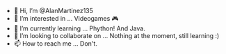 - 👋 Hi, I’m @AlanMartinez135
- 👀 I’m interested in ... Videogames 🎮
- 🌱 I’m currently learning ... Phython! And Java.
- 💞️ I’m looking to collaborate on ... Nothing at the moment, still learning :)
- 📫 How to reach me ... Don't.

<!---
AlanMartinez135/AlanMartinez135 is a ✨ special ✨ repository because its `README.md` (this file) appears on your GitHub profile.
You can click the Preview link to take a look at your changes.
--->
